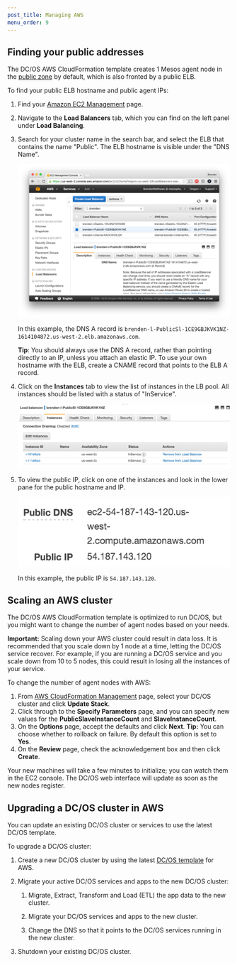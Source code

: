 ```yaml
---
post_title: Managing AWS
menu_order: 9
---
```


## Finding your public addresses

The DC/OS AWS CloudFormation template creates 1 Mesos agent node
in the [public zone][1] by default, which is also fronted by a public ELB.

To find your public ELB hostname and public agent IPs:

1.  Find your
    [Amazon EC2 Management](https://console.aws.amazon.com/ec2/home) page.

2.  Navigate to the **Load Balancers** tab, which you can find on the left
    panel under **Load Balancing**.

3.  Search for your cluster name in the search bar, and select the ELB that
    contains the name "Public". The ELB hostname is visible under the "DNS Name".

    ![Load Balancers](../img/aws-load-balancers.png)

    In this example, the DNS A record is
    `brenden-l-PublicSl-1CE9GBJKVK1NZ-1614104872.us-west-2.elb.amazonaws.com`.

    **Tip**: You should always use the DNS A record, rather than pointing directly
    to an IP, unless you attach an elastic IP. To use your own hostname with
    the ELB, create a CNAME record that points to the ELB A record.

4.  Click on the **Instances** tab to view the list of instances in the LB pool.
    All instances should be listed with a status of "InService".

    ![Load Balancer Backend Instances](../img/aws-load-balancer-instances.png)


5.  To view the public IP, click on one of the instances and look in the lower
    pane for the public hostname and IP.

    ![Public Agent hostname and IP](../img/aws-public-agent.png)

    In this example, the public IP is `54.187.143.120`.

## Scaling an AWS cluster

The DC/OS AWS CloudFormation template is optimized to run DC/OS, but you might want to change the number of agent nodes based on your needs.

**Important:** Scaling down your AWS cluster could result in data loss. It is recommended that you scale down by 1 node at a time, letting the DC/OS service recover. For example, if you are running a DC/OS service and you scale down from 10 to 5 nodes, this could result in losing all the instances of your service.

To change the number of agent nodes with AWS:

1.  From [AWS CloudFormation Management][3] page, select your DC/OS cluster and click **Update Stack**.
2.  Click through to the **Specify Parameters** page, and you can specify new values for the **PublicSlaveInstanceCount** and **SlaveInstanceCount**.
3.  On the **Options** page, accept the defaults and click **Next**. **Tip:** You can choose whether to rollback on failure. By default this option is set to **Yes**.
4.  On the **Review** page, check the acknowledgement box and then click **Create**.

Your new machines will take a few minutes to initialize; you can watch them in the EC2 console. The DC/OS web interface will update as soon as the new nodes register.

## Upgrading a DC/OS cluster in AWS

You can update an existing DC/OS cluster or services to use the latest DC/OS template.

To upgrade a DC/OS cluster:

1.  Create a new DC/OS cluster by using the latest [DC/OS template][2] for AWS.

2.  Migrate your active DC/OS services and apps to the new DC/OS cluster:

    1.  Migrate, Extract, Transform and Load (ETL) the app data to the new cluster.

    2.  Migrate your DC/OS services and apps to the new cluster.

    3.  Change the DNS so that it points to the DC/OS services running in the new cluster.

3.  Shutdown your existing DC/OS cluster.

 [1]: /docs/1.7/administration/securing-your-cluster/
 [2]: /docs/latest/administration/installing/cloud/aws/
 [3]: https://console.aws.amazon.com/cloudformation/home
